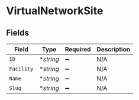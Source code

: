 # VirtualNetworkSite


## Fields

| Field              | Type               | Required           | Description        |
| ------------------ | ------------------ | ------------------ | ------------------ |
| `ID`               | **string*          | :heavy_minus_sign: | N/A                |
| `Facility`         | **string*          | :heavy_minus_sign: | N/A                |
| `Name`             | **string*          | :heavy_minus_sign: | N/A                |
| `Slug`             | **string*          | :heavy_minus_sign: | N/A                |